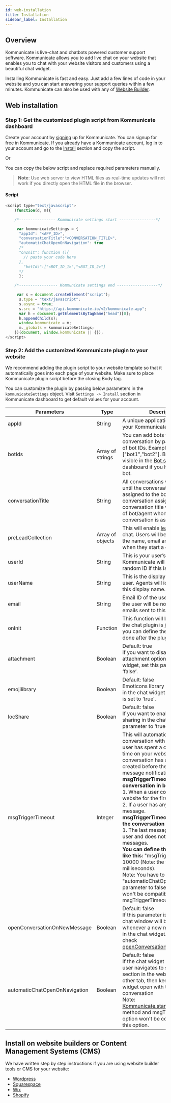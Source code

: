 ```yaml
---
id: web-installation
title: Installation
sidebar_label: Installation
---
```


## Overview
Kommunicate is live-chat and chatbots powered customer support software. Kommunicate allows you to add live chat on your website that enables you to chat with your website visitors and customers using a beautiful chat widget.

Installing Kommunicate is fast and easy. Just add a few lines of code in your website and you can start answering your support queries within a few minutes. Kommunicate can also be used with any of [Website Builder](#install-on-website-builders-or-content-management-systems-cms).

## Web installation

### Step 1: Get the customized plugin script from Kommunicate dashboard

Create your account by [signing](https://dashboard.kommunicate.io/signup) up for Kommunicate. You can signup for free in Kommunicate. If you already have a Kommunicate account, [log in](https://dashboard.kommunicate.io/login) to your account and go to the [Install](https://dashboard.kommunicate.io/settings/install) section and copy the script.

Or

You can copy the below script and replace required parameters manually.

> **Note**: Use web server to view HTML files as real-time updates will not work if you directly open the HTML file in the browser.

#### Script
```javascript
<script type="text/javascript">
    (function(d, m){

    /*---------------- Kommunicate settings start ----------------*/

     var kommunicateSettings = {
      "appId": "<APP_ID>",
      "conversationTitle":"<CONVERSATION_TITLE>",
      "automaticChatOpenOnNavigation": true
      /*
      "onInit": function (){
        // paste your code here
      },
        "botIds":["<BOT_ID_1>","<BOT_ID_2>"]
      */
      };

    /*----------------- Kommunicate settings end ------------------*/

     var s = document.createElement("script");
      s.type = "text/javascript";
      s.async = true;
      s.src = "https://api.kommunicate.io/v2/kommunicate.app";
      var h = document.getElementsByTagName("head")[0];
      h.appendChild(s);
      window.kommunicate = m;
      m._globals = kommunicateSettings;
    })(document, window.kommunicate || {});
</script>

```

### Step 2: Add the customized Kommunicate plugin to your website

We recommend adding the plugin script to your website template so that it automatically goes into each page of your website. Make sure to place Kommunicate plugin script before the closing Body tag.

You can customize the plugin by passing below parameters in the `kommunicateSettings` object. Visit `Settings -> Install` section in Kommunicate dashboard to get default values for your account.

|Parameters|Type|Descriptions|
|---	   |---	   |---	    |
|appId |String| A unique application ID assigned to your Kommunicate account.|
|botIds|Array of strings| You can add bots to any conversation by passing an array of bot IDs. Example array: "botIds":["bot1","bot2"]. Bot IDs will be visible in the [Bot section](https://dashboard.kommunicate.io/bot) in the dashboard if you have created any bot.|
|conversationTitle |String | All conversations will have this title until the conversation gets assigned to the bot/agent. After conversation assignment, the conversation title will be the name of bot/agent whom the conversation is assigned.|
|preLeadCollection| Array of objects| This will enable <a href="web-authentication#2-pre-chat-lead-collection" target="_blank">lead collection</a> in chat. Users will be asked to enter the name, email and phone number when they start a conversation.|
|userId| String| This is your user’s/visiter's user ID. Kommunicate will generate a random ID if this is not defined.|
|userName | String| This is the display name of the user. Agents will identify users by this display name.|
|email | String| Email ID of the user. If not online, the user will be notified by fallback emails sent to this email ID.|
|onInit| Function| This function will be called after the chat plugin is [initialized](/docs/web-installation#script). Here, you can define the actions to be done after the plugin is initialized.|
|attachment| Boolean| Default: true <br> if you want to disable the attachment option in the chat widget, set this parameter to ‘false’.|
|emojilibrary| Boolean| Default: false <br> Emoticons library will be available in the chat widget if this parameter is set to ‘true’.|
|locShare| Boolean| Default: false <br> If you want to enable location sharing in the chat widget, set this parameter to ‘true’.|  
|msgTriggerTimeout| Integer| This will automatically start a conversation with a user after the user has spent a certain amount of time on your website and if the conversation has already been created before then last unread message notification will come. <br> **msgTriggerTimeout will open the conversation in below cases:** <br>1. When a user comes to your website for the first time.<br>2. If a user has any unread message.<br> **msgTriggerTimeout will not open the conversation if:**<br>1. The last message is sent by the user and does not have any unread messages.<br>**You can define the trigger time like this:** "msgTriggerTimeout": 10000 (Note: the time is set in milliseconds).<br> Note: You have to set "automaticChatOpenOnNavigation" parameter to false as this option won't be compatible with msgTriggerTimeout.|
|openConversationOnNewMessage | Boolean| Default: false <br> If this parameter is set to ‘true’, the chat window will be opened whenever a new message comes in the chat widget. For more detail check <a href="web-conversation#open-chat-window-when-a-new-message-comes" target="_blank">openConversationOnNewMessage</a>.|
|automaticChatOpenOnNavigation | Boolean| Default: false <br> If the chat widget is open and the user navigates to some other section in the website or to some other tab, then keep the chat widget open with the current active conversation<br> Note:<a href="web-conversation#create-a-new-conversation" target="_blank"> Kommunicate.startConversation()</a> method and msgTriggerTimeout option won't be compatible with this option.|  



## Install on website builders or Content Management Systems (CMS)

We have written step by step instructions if you are using website builder tools or CMS for your website:

  - <a href="https://www.kommunicate.io/blog/how-to-add-live-chat-plugin-in-wordpress-websites-b449f0f5e12f/" target="_blank">Wordpress</a>
  - <a href="https://www.kommunicate.io/blog/squarespace-live-chat-software-for-website/" target="_blank">Squarespace</a>
  - <a href="https://www.kommunicate.io/blog/how-to-integrate-live-chat-plugin-in-wix-websites-469f155ab314/" target="_blank">Wix</a>
  - <a href="https://www.kommunicate.io/blog/how-to-add-live-chat-in-shopify-websites/" target="_blank">Shopify</a>
